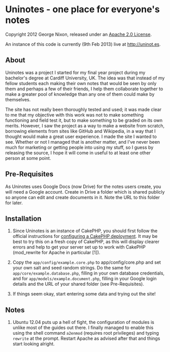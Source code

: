 Uninotes - one place for everyone's notes
=========================================

Copyright 2012 George Nixon, released under an [Apache 2.0 License](http://www.apache.org/licenses/LICENSE-2.0.html).

An instance of this code is currently (9th Feb 2013) live at <http://uninot.es>.

About
-----

Uninotes was a project I started for my final year project during my bachelor's degree at Cardiff University, UK. The idea was that instead of my fellow students each making their own notes that would be seen by only them and perhaps a few of their friends, I help them collaborate together to make a greater pool of knowledge than any one of them could make by themselves.

The site has not really been thoroughly tested and used; it was made clear to me that my objective with this work was not to make something functioning and field test it, but to make something to be graded on its own merits. However, I saw the project as a way to make a website from scratch, borrowing elements from sites like GitHub and Wikipedia, in a way that I thought would make a great user experience. I made the site I wanted to see. Whether or not I managed that is another matter, and I've never been much for marketing or getting people into using my stuff, so I guess by releasing the source, I hope it will come in useful to at least one other person at some point.

Pre-Requisites
--------------

As Uninotes uses Google Docs (now Drive) for the notes users create, you will need a Google account. Create in Drive a folder which is shared publicly so anyone can edit and create documents in it. Note the URL to this folder for later.

Installation
------------

1. Since Uninotes is an instance of CakePHP, you should first follow the official instructions for [configuring a CakePHP deployment](http://book.cakephp.org/2.0/en/getting-started.html). It may be best to try this on a fresh copy of CakePHP, as this will display clearer errors and help to get your server set up to work with CakePHP (mod_rewrite for Apache in particular [1]).

2. Copy the ```app/config/example.core.php``` to app/config/core.php and set your own salt and seed random strings. Do the same for ```app/core/example.database.php```, filling in your own database credentials, and for ```app/models/example.document.php```, filling in your Google login details and the URL of your shared folder (see Pre-Requisites).

3. If things seem okay, start entering some data and trying out the site!


Notes
-----

1. Ubuntu 12.04 puts up a hell of fight, the configuration of modules is unlike most of the guides out there. I finally managed to enable this using the shell command ```a2enmod``` (requires root privileges) and typing ```rewrite``` at the prompt. Restart Apache as advised after that and things start looking alright.
